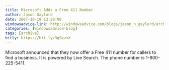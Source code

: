 ```yaml
---
title: Microsoft Adds a Free 411 Number
author: Jason Gaylord
date: 2007-10-18 13:29:00
windowsadvice-link: http://windowsadvice.com/blogs/jason_n_gaylord/archive/2007/10/18/Microsoft-Adds-a-Free-411-Number.aspx
categories: [windowsadvice-blog]
tags: [archive]
bitly: https://bit.ly/3g9xzvX
---
```


Microsoft announced that they now offer a Free 411 number for callers to find a business. It is powered by Live Search. The phone number is 1-800-225-5411.